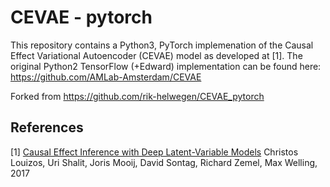 # CEVAE - pytorch
This repository contains a Python3, PyTorch implemenation of the Causal Effect Variational
Autoencoder (CEVAE) model as developed at [1]. The original Python2 TensorFlow (+Edward) implementation can be found here:
https://github.com/AMLab-Amsterdam/CEVAE

Forked from https://github.com/rik-helwegen/CEVAE_pytorch


References
---
[1] [Causal Effect Inference with Deep Latent-Variable Models](https://arxiv.org/abs/1705.08821)
Christos Louizos, Uri Shalit, Joris Mooij, David Sontag, Richard Zemel, Max Welling, 2017
